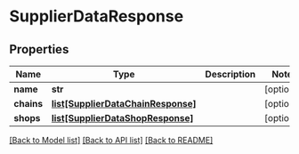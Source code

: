 # SupplierDataResponse

## Properties
Name | Type | Description | Notes
------------ | ------------- | ------------- | -------------
**name** | **str** |  | [optional] 
**chains** | [**list[SupplierDataChainResponse]**](SupplierDataChainResponse.md) |  | [optional] 
**shops** | [**list[SupplierDataShopResponse]**](SupplierDataShopResponse.md) |  | [optional] 

[[Back to Model list]](../README.md#documentation-for-models) [[Back to API list]](../README.md#documentation-for-api-endpoints) [[Back to README]](../README.md)

